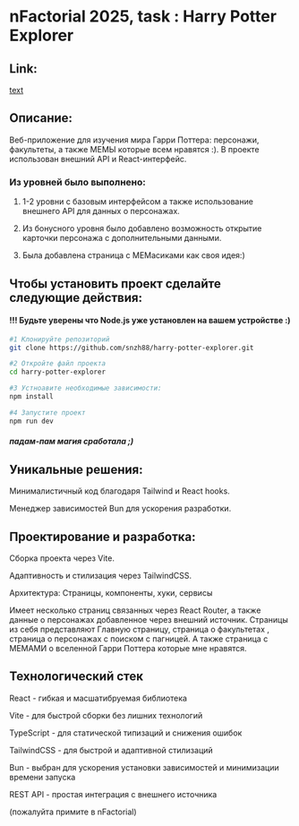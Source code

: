 # nFactorial 2025, task : Harry Potter Explorer
## Link:
[text](https://harry-potter-explorer-one.vercel.app/)

## Описание:
Веб-приложение для изучения мира Гарри Поттера: персонажи, факультеты, а также МЕМЫ которые всем нравятся :). В проекте использован внешний API и React-интерфейс.

### Из уровней было выполнено:
1) 1-2 уровни с базовым интерфейсом а также использование внешнего API для данных о персонажах.

2)  Из бонусного уровня было добавлено возможность открытие карточки персонажа с дополнительными данными. 

3) Была добавлена страница с МЕМасиками как своя идея:)


## Чтобы установить проект сделайте следующие действия:
#### !!! Будьте уверены что Node.js уже установлен на вашем устройстве :) 

```sh
#1 Клонируйте репозиторий
git clone https://github.com/snzh88/harry-potter-explorer.git

#2 Откройте файл проекта
cd harry-potter-explorer

#3 Устноавите необходимые зависимости:
npm install

#4 Запустите проект
npm run dev

```
##### падам-пам магия сработала ;) 

## Уникальные решения:
Минималистичный код благодаря Tailwind и React hooks.

Менеджер зависимостей Bun для ускорения разработки.

## Проектирование и разработка:
Сборка проекта через Vite.

Адаптивность и стилизация через TailwindCSS.

Архитектура: Страницы, компоненты, хуки, сервисы

Имеет несколько страниц связанных через React Router, а также данные о персонажах добавленное через внешний источник. Страницы из себя представляют Главную страницу, страница о факультетах , страница о персонажах с поиском с пагницей. А также страница с МЕМАМИ о вселенной Гарри Поттера которые мне нравятся.

## Технологический стек
React - гибкая и масшатибруемая библиотека 

Vite - для быстрой сборки без лишних технологий

TypeScript - для статической типизаций и снижения ошибок

TailwindCSS - для быстрой и адаптивной стилизаций 

Bun - выбран для ускорения установки зависимостей и минимизации времени запуска 

REST API - простая интеграция с внешнего источника





(пожалуйта примите в nFactorial)